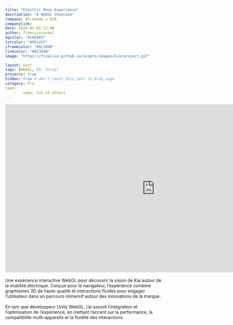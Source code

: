 ```yaml
---
title: "Electric Move Experience"
description: "A WebGL Showcase"
company: 6Freedom x KIA
companylink: 
date: 2024-01-01 12:00
author: francoiscorbel
bgcolor: "#1A69A3"
txtcolor: "#05141F"
iframecolor: "#0C304B"
linkcolor: "#0C304B"
image: "https://fcvalise.github.io/assets/images/kia/project.gif"

layout: post
tags: [WebGL, C#, Unity]
projects: true
hidden: true # don't count this post in blog page
category: Pro
team:
    -   name: lot of others
---
```

<iframe src="https://electric-move-experience.kia.fr/" width="960" height="540" style="border: none;" allowfullscreen></iframe>

<div class="text justify general-margin">
<br>
Une expérience interactive WebGL pour découvrir la vision de Kia autour de la mobilité électrique. Conçue pour le navigateur, l’expérience combine graphismes 3D de haute qualité et interactions fluides pour engager l’utilisateur dans un parcours immersif autour des innovations de la marque.
<br>

</div>

<div class="text justify general-margin">
<br>
En tant que développeur Unity WebGL, j’ai assuré l’intégration et l’optimisation de l’expérience, en mettant l’accent sur la performance, la compatibilité multi-appareils et la fluidité des interactions.
<br>

</div>
